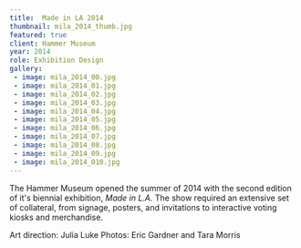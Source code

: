 ```yaml
---
title:  Made in LA 2014
thumbnail: mila_2014_thumb.jpg
featured: true
client: Hammer Museum
year: 2014
role: Exhibition Design
gallery:
 - image: mila_2014_00.jpg
 - image: mila_2014_01.jpg
 - image: mila_2014_02.jpg
 - image: mila_2014_03.jpg
 - image: mila_2014_04.jpg
 - image: mila_2014_05.jpg
 - image: mila_2014_06.jpg
 - image: mila_2014_07.jpg
 - image: mila_2014_08.jpg
 - image: mila_2014_09.jpg
 - image: mila_2014_010.jpg
---
```


The Hammer Museum opened the summer of 2014 with the second edition of it's biennial exhibition, _Made in L.A._ The show required an extensive set of collateral, from signage, posters, and invitations to interactive voting kiosks and merchandise.

Art direction: Julia Luke
Photos: Eric Gardner and Tara Morris
